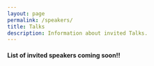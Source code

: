 ```yaml
---
layout: page
permalink: /speakers/
title: Talks
description: Information about invited Talks.
---
```


#### List of invited speakers coming soon!!

